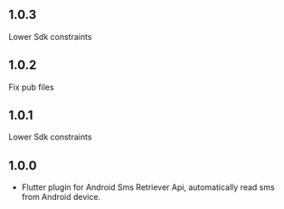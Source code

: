 ## 1.0.3
Lower Sdk constraints

## 1.0.2
Fix pub files

## 1.0.1
Lower Sdk constraints

## 1.0.0

* Flutter plugin for Android Sms Retriever Api, automatically read sms from Android device.
